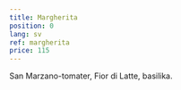 ```yaml
---
title: Margherita
position: 0
lang: sv
ref: margherita
price: 115
---
```


San Marzano-tomater, Fior di Latte, basilika.
